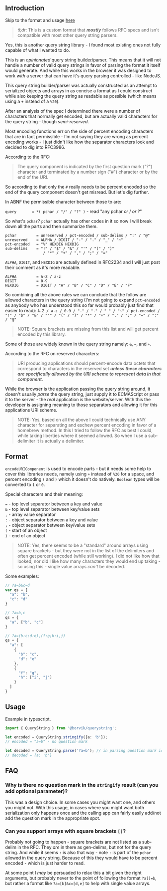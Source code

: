 ## Introduction

Skip to the format and usage [here](#format)

> _tl;dr_: This is a custom format that _**mostly**_ follows RFC specs and isn't compatible with most other query string parsers.

Yes, this is another query string library - I found most existing ones not fully capable of what I wanted to do.

This is an _opinionated_ query string builder/parser.  This means that it will not handle a number of valid query strings in favor of parsing the format it itself would generate.  And while this works in the browser it was designed to work _with_ a server that can have  it's query parsing controlled - like NodeJS.

This query string builder/parser was actually constructed as an attempt to serialized objects and arrays in as concise a format as I could construct while also keeping the query string as readable as possible (which means using a `+` instead of a `%20`).

After an analysis of the spec I determined there were a number of characters that normally get encoded, but are actually valid characters for the query string - though _semi-reserved_.

Most encoding functions err on the side of percent encoding characters that are in fact permissible - I'm not saying they are wrong as percent encoding works - I just didn't like how the separator characters look and decided to dig into RFC3986.

According to the RFC:

> The query component is indicated by the first question mark ("?") character and terminated by a number sign ("#") character or by the end of the URI.

So according to that only the `#` really needs to be percent encoded so the end of the query component doesn't get misread.  But let's dig further.

In ABNF the permissible character between those to are:

`query       = *( pchar / "/" / "?" )` - read "any pchar _or_ / _or_ ?"

So what's `pchar`?  `pchar` actually has other codes in it so now I will break down all the parts and then summarize them.

```
pchar         = unreserved / pct-encoded / sub-delims / ":" / "@"
unreserved    = ALPHA / DIGIT / "-" / "." / "_" / "~"
pct-encoded   = "%" HEXDIG HEXDIG
sub-delims    = "!" / "$" / "&" / "'" / "(" / ")"
                 / "*" / "+" / "," / ";" / "="
```

`ALPHA`, `DIGIT`, and `HEXDIG` are actually defined in RFC2234 and I will just post their comment as it's more readable.

```
ALPHA         = A-Z / a-z
DIGIT         = 0-9
HEXDIG        = DIGIT / "A" / "B" / "C" / "D" / "E" / "F"
```

So combining all the above rules we can conclude that the follow are allowed characters in the query string (I'm not going to expand `pct-encoded` as anybody who has understood this so far would probably just find that easier to read): `A-Z / a-z / 0-9 / "-" / "." / "_" / "~" / pct-encoded / "!" / "$" / "&" / "'" / "(" / ")" / "*" / "+" / "," / ";" / "=" / ":" / "@"`

> NOTE: Square brackets are missing from this list and will get percent encoded by this library.

Some of those are widely known in the query string namely: `&`, `=`, and `+`.

According to the RFC on reserved characters:

> URI producing applications should percent-encode data octets that correspond to characters in the reserved set _**unless these characters are specifically allowed by the URI scheme to represent data in that component**_.

While the browser is the application passing the query string around, it doesn't usually _parse_ the query string, just supply it to ECMAScript or pass it to the server - the _real_ application is the website/server. With this the developer is assigning meaning to those separators and allowing it for this applications URI scheme.

> NOTE: Yes, based on all the above I could technically use ANY character for separating and eschew percent encoding in favor of a homebrew method.  In this I tried to follow the RFC as best I could, while taking liberties where it seemed allowed. So when I use a sub-delimiter it is actually a delimiter.

## Format

`encodeURIComponent` is used to encode parts - but it needs some help to cover this libraries needs, namely using `+` instead of `%20` for a space, and percent encoding `(` and `)` which it doesn't do natively.  `Boolean` types will be converted to `1` or `0`.

Special characters and their meaning:

`=` - top level separator between a key and value\
`&` - top level separator between key/value sets\
`,` - array value separator\
`:` - object separator between a key and value\
`;` - object separator between key/value sets\
`(` - start of an object\
`)` - end of an object

> NOTE: Yes, there seems to be a "standard" around arrays using square brackets - but they were not in the list of the delimiters and often get percent encoded (while still working). I did not like how that looked, nor did I like how many characters they would end up taking - so using this - single value arrays _can't_ be decoded.

Some examples:

```javascript
// ?a=b&c=d
var qs = {
  "a": "b",
  "c": "d"
}

// ?a=b,c
qs = {
  "a", ["b", "c"]
}

// ?a=(b:c;d:e),(f:g;h:i,j)
qs = {
  "a": [
    {
      "b": "c",
      "d": "e"
    },
    {
      "f": "g",
      "h": ["i", "j"]
    }
  ]
}
```

## Usage

Example in typescript.

```typescript
import { QueryString } from '@borvik/querystring';

let encoded = QueryString.stringify({a: 'b'});
// encoded = "a=b" - no question mark

let decoded = QueryString.parse('?a=b'); // in parsing question mark is optional
// decoded = {a: 'b'}
```

## FAQ

### Why is there no question mark in the `stringify` result (can you add optional parameter)?

This was a design choice. In some cases you might want one, and others you might not. With this usage, in cases where you might want both serialization only happens once and the calling app can fairly easily add/not add the question mark in the appropriate spot.

### Can you support arrays with square brackets `[]`?

Probably not going to happen - square brackets are not listed as a sub-delim in the RFC. They _are_ in there as gen-delims, but not for the query string. And while it seems `:` is also that way - note `:` is part of the `pchar` allowed in the query string. Because of this they would have to be percent encoded - which is just harder to read.

At some point I _may_ be persuaded to relax this a bit given the right arguments, but probably never to the point of following the format `?a[]=b`, but rather a format like `?a=[b]&c=[d,e]` to help with single value arrays.